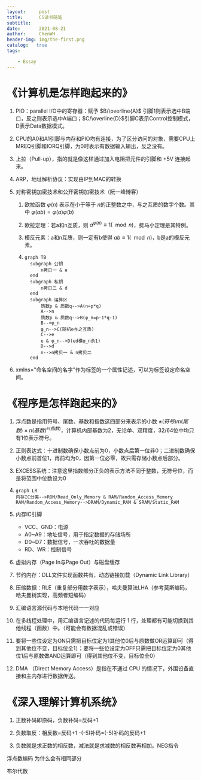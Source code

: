```yaml
---
layout:     post
title:      CS读书随笔
subtitle:    
date:       2021-08-21
author:     ChenWH
header-img: img/the-first.png
catalog:   true
tags:

    - Essay
---
```


# 《计算机是怎样跑起来的》

1. PIO：parallel I/O中的寄存器：赋予 $B/\overline{A}$ 引脚1则表示选中B端口，反之则表示选中A端口；$C/\overline{D}$​ 引脚C表示Control控制模式，D表示Data数据模式。

2. CPU的A0和A1引脚与内存和PIO均有连接，为了区分访问的对象，需要CPU上MREQ引脚和IORQ引脚，为0时表示有数据输入输出，反之没有。

3. 上拉（Pull-up），指的就是像这样通过加入电阻把元件的引脚和 +5V 连接起来。

4. ARP，地址解析协议：实现由IP到MAC的转换

5. 对称密钥加密技术和公开密钥加密技术（阮一峰博客）

   1. 欧拉函数 $\varphi(n)$ 表示在小于等于 $n$​ 的正整数之中，与之互质的数字个数。其中 $\varphi(ab)=\varphi(a)\varphi(b)$

   2. 欧拉定理：若a和n互质，则 $a^{\varphi(n)}\equiv 1(\mod n)$​​ ​，费马小定理是其特例。

   3. 模反元素：a和n互质，则一定有b使得 $ab\equiv1(\mod n)$​​​，b是a的模反元素。

   4. ```mermaid
      graph TB
      	subgraph 公钥
      		n拷贝一 & e
      	end
      	subgraph 私钥
      		n拷贝二 & d
      	end
      	subgraph 运算区
      		质数p & 质数q-->A(n=p*q)
      		A-->n
      		质数p & 质数q-->B(φ_n=p-1*q-1)
      		B-->φ_n
      		φ_n-->C(随机e与之互质)
      		C-->e
      		e & φ_n-->D(ed模φ_n余1)
      		D-->d
      		n-->n拷贝一 & n拷贝二
      	end
      ```

6. xmlns="命名空间的名字"作为标签的一个属性记述，可以为标签设定命名空间。

# 《程序是怎样跑起来的》

1. 浮点数是指用符号、尾数、基数和指数这四部分来表示的小数 $\pm(符号) m(尾数)\times n(基数)^{e(指数)}$，计算机内部基数为2，无论单、双精度，32/64位中均只有1位表示符号。

2. 正则表达式：十进制数确保小数点前为0，小数点后第一位非0；二进制数确保小数点前首位1，再前均为0，因第一位必零，故只需存储小数点后部分。

3. EXCESS系统：注意这里指数部分正负的表示方法不同于整数，无符号位，而是将范围中位数设为0

4. ```mermaid
   graph LR
   内存IC分类-->ROM/Read_Only_Memory & RAM/Random_Access_Memory
   RAM/Random_Access_Memory-->DRAM/Dynamic_RAM & SRAM/Static_RAM
   ```

5. 内存IC引脚

   - VCC、GND：电源
   - A0~A9：地址信号，用于指定数据的存储场所
   - D0~D7：数据信号，一次吞吐的数据量
   - RD、WR：控制信号

6. 虚拟内存（Page In与Page Out）与磁盘缓存

7. 节约内存：DLL文件实现函数共有，动态链接加载（Dynamic Link Library）

8. 压缩数据：RLE（重复部分用数字表示），哈夫曼算法LHA（参考莫斯编码，哈夫曼树实现，高频者短编码）

9. 汇编语言源代码与本地代码一一对应

10. 在多线程处理中，用汇编语言记述的代码每运行 1 行，处理都有可能切换到其他线程（函数）中。（可能会有数据混乱或错误）

11. 要将一些位设定为ON只需把目标位定为1其他位0后与原数做OR运算即可（得到其他位不变，目标位全1）；要将一些位设定为OFF只需把目标位定为0其他位1后与原数做AND运算即可（得到其他位不变，目标位全0）

12. DMA （Direct Memory Access）是指在不通过 CPU 的情况下，外围设备直接和主内存进行数据传送。


# 《深入理解计算机系统》

1. 正数补码即原码，负数补码=反码+1

2. 负数取反：相反数=反码+1            -(-5)补码=(-5)补码的反码+1

3. 负数就是求正数的相反数，减法就是求减数的相反数再相加。NEG指令

浮点数编码  为什么会有相同部分

布尔代数
